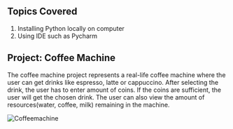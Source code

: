 ## Topics Covered

1. Installing Python locally on computer
2. Using IDE such as Pycharm


## Project: Coffee Machine

The coffee machine project represents a real-life coffee machine where the user can get drinks like espresso, latte or cappuccino. After selecting the drink, the user has to enter amount of coins. If the coins are sufficient, the user will get the chosen drink. The user can also view the amount of resources(water, coffee, milk) remaining in the machine.

![Coffeemachine](https://github.com/user-attachments/assets/5636c7ba-59a0-4ffd-ac3c-537da1930d12)
